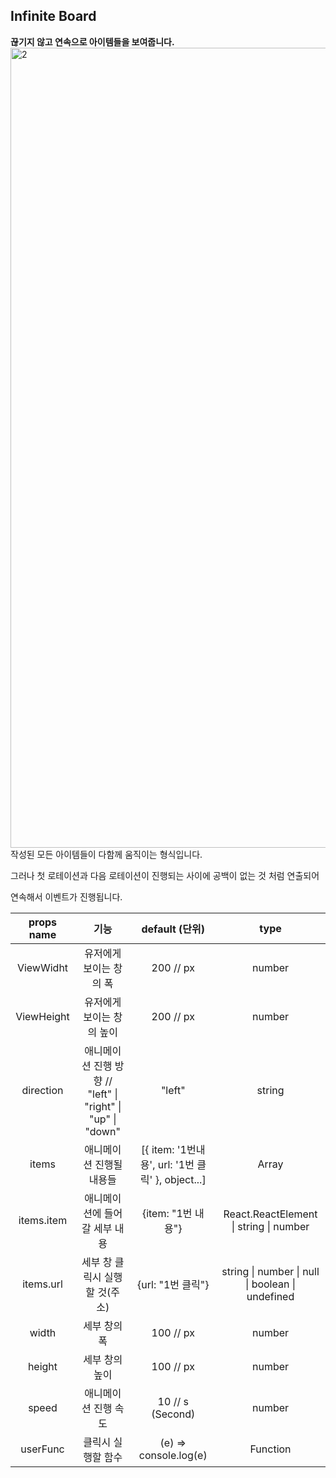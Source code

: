## Infinite Board

**끊기지 않고 연속으로 아이템들을 보여줍니다.**
<br>
<img width="1280" alt="2" src="https://user-images.githubusercontent.com/50945715/90135333-7b8adc00-ddad-11ea-8c1f-1728368c465b.gif">
<br>
작성된 모든 아이템들이 다함께 움직이는 형식입니다.

그러나 첫 로테이션과 다음 로테이션이 진행되는 사이에 공백이 없는 것 처럼 연출되어

연속해서 이벤트가 진행됩니다.

| props name |                            기능                             |                  default (단위)                   |                       type                       |
| :--------: | :---------------------------------------------------------: | :-----------------------------------------------: | :----------------------------------------------: |
| ViewWidht  |                   유저에게 보이는 창의 폭                   |                     200 // px                     |                      number                      |
| ViewHeight |                  유저에게 보이는 창의 높이                  |                     200 // px                     |                      number                      |
| direction  | 애니메이션 진행 방향 // "left" \| "right" \| "up" \| "down" |                      "left"                       |                      string                      |
|   items    |                  애니메이션 진행될 내용들                   | [{ item: '1번내용', url: '1번 클릭' }, object...] |                      Array                       |
| items.item |                애니메이션에 들어갈 세부 내용                |                {item: "1번 내용"}                 |      React.ReactElement \| string \| number      |
| items.url  |               세부 창 클릭시 실행할 것(주소)                |                 {url: "1번 클릭"}                 | string \| number \| null \| boolean \| undefined |
|   width    |                        세부 창의 폭                         |                     100 // px                     |                      number                      |
|   height   |                       세부 창의 높이                        |                     100 // px                     |                      number                      |
|   speed    |                    애니메이션 진행 속도                     |                 10 // s (Second)                  |                      number                      |
|  userFunc  |                     클릭시 실행할 함수                      |               (e) => console.log(e)               |                     Function                     |